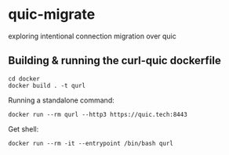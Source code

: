 # quic-migrate
exploring intentional connection migration over quic

## Building & running the curl-quic dockerfile

```
cd docker
docker build . -t qurl
```

Running a standalone command:

```
docker run --rm qurl --http3 https://quic.tech:8443
```

Get shell:
```
docker run --rm -it --entrypoint /bin/bash qurl
```
